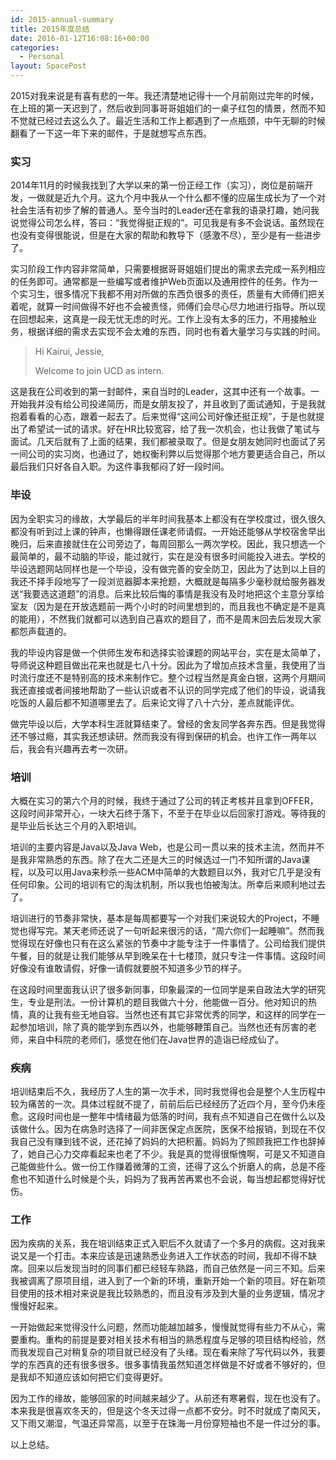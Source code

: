```yaml
---
id: 2015-annual-summary
title: 2015年度总结
date: 2016-01-12T16:08:16+00:00
categories:
  - Personal
layout: SpacePost
---
```




2015对我来说是有喜有悲的一年。我还清楚地记得十一个月前刚过完年的时候，在上班的第一天迟到了，然后收到同事哥哥姐姐们的一桌子红包的情景，然而不知不觉就已经过去这么久了。最近生活和工作上都遇到了一点瓶颈，中午无聊的时候翻看了一下这一年下来的邮件，于是就想写点东西。

<!--more-->

### 实习

2014年11月的时候我找到了大学以来的第一份正经工作（实习），岗位是前端开发，一做就是近九个月。这九个月中我从一个什么都不懂的应届生成长为了一个对社会生活有初步了解的普通人。至今当时的Leader还在拿我的语录打趣，她问我说觉得公司怎么样，答曰：“我觉得挺正规的”。可见我是有多不会说话。虽然现在也没有变得很能说，但是在大家的帮助和教导下（感激不尽），至少是有一些进步了。

实习阶段工作内容非常简单，只需要根据哥哥姐姐们提出的需求去完成一系列相应的任务即可。通常都是一些编写或者维护Web页面以及通用控件的任务。作为一个实习生，很多情况下我都不用对所做的东西负很多的责任，质量有大师傅们把关着呢，就算一时间做得不好也不会被责怪，师傅们会尽心尽力地进行指导。所以现在回想起来，这真是一段无忧无虑的时光。工作上没有太多的压力，不用接触业务，根据详细的需求去实现不会太难的东西，同时也有着大量学习与实践的时间。

> Hi Kairui, Jessie,
> 
> Welcome to join UCD as intern.

这是我在公司收到的第一封邮件，来自当时的Leader，这其中还有一个故事。一开始我并没有给公司投递简历，而是女朋友投了，并且收到了面试通知，于是我就抱着看看的心态，跟着一起去了。后来觉得“这间公司好像还挺正规”，于是也就提出了希望试一试的请求。好在HR比较宽容，给了我一次机会，也让我做了笔试与面试。几天后就有了上面的结果，我们都被录取了。但是女朋友她同时也面试了另一间公司的实习岗，也通过了，她权衡利弊以后觉得那个地方要更适合自己，所以最后我们只好各自入职。为这件事我郁闷了好一段时间。

### 毕设

因为全职实习的缘故，大学最后的半年时间我基本上都没有在学校度过，很久很久都没有听到过上课的钟声，也懒得跟任课老师请假。一开始还能够从学校宿舍早出晚归，后来直接就住在公司旁边了，每周回那么一两次学校。因此，我只想选一个最简单的，最不动脑的毕设，能过就行，实在是没有很多时间能投入进去。学校的毕设选题网站同样也是一个毕设，没有做完善的安全防卫，因此为了达到以上目的我还不择手段地写了一段浏览器脚本来抢题，大概就是每隔多少毫秒就给服务器发送“我要选这道题”的消息。后来比较后悔的事情是我没有及时地把这个主意分享给室友（因为是在开放选题前一两个小时的时间里想到的，而且我也不确定是不是真的能用），不然我们就都可以选到自己喜欢的题目了，而不是周末回去后发现大家都怨声载道的。

我的毕设内容是做一个供师生发布和选择实验课题的网站平台，实在是太简单了，导师说这种题目做出花来也就是七八十分。因此为了增加点技术含量，我使用了当时流行度还不是特别高的技术来制作它。整个过程当然是真金白银，这两个月期间我还直接或者间接地帮助了一些认识或者不认识的同学完成了他们的毕设，说请我吃饭的人最后都不知道哪里去了。后来论文得了八十六分，差点就能评优。

做完毕设以后，大学本科生涯就算结束了。曾经的舍友同学各奔东西。但是我觉得还不够过瘾，其实我还想读研。然而我没有得到保研的机会。也许工作一两年以后，我会有兴趣再去考一次研。

### 培训

大概在实习的第六个月的时候，我终于通过了公司的转正考核并且拿到OFFER，这段时间非常开心，一块大石终于落下，不至于在毕业以后回家打游戏。等待我的是毕业后长达三个月的入职培训。

培训的主要内容是Java以及Java Web，也是公司一贯以来的技术主流，然而并不是我非常熟悉的东西。除了在大二还是大三的时候选过一门不知所谓的Java课程，以及可以用Java来秒杀一些ACM中简单的大数题目以外，我对它几乎是没有任何印象。公司的培训有它的淘汰机制，所以我也怕被淘汰。所幸后来顺利地过去了。

培训进行的节奏非常快，基本是每周都要写一个对我们来说较大的Project，不睡觉也得写完。某天老师还说了一句听起来很污的话，“周六你们一起睡嘛”。然而我觉得现在好像也只有在这么紧张的节奏中才能专注于一件事情了。公司给我们提供午餐，目的就是让我们能够从早到晚呆在十七楼顶，就只专注一件事情。这段时间好像没有谁敢请假，好像一请假就要脱不知道多少节的样子。

在这段时间里面我认识了很多新同事，印象最深的一位同学是来自政法大学的研究生，专业是刑法。一份计算机的题目我做六十分，他能做一百分。他对知识的热情，真的让我有些无地自容。当然也还有其它非常优秀的同学，和这样的同学在一起参加培训，除了真的能学到东西以外，也能够鞭策自己。当然也还有厉害的老师，来自中科院的老师们，感觉在他们在Java世界的造诣已经成仙了。

### 疾<del></del>病

培训结束后不久，我经历了人生的第一次手术，同时我觉得也会是整个人生历程中较为痛苦的一次。具体过程就不提了，前前后后已经经历了近四个月，至今仍未痊愈。这段时间也是一整年中情绪最为低落的时间，我有点不知道自己在做什么以及该做什么。因为在病急时选择了一间非医保定点医院，医保不给报销，到现在不仅我自己没有赚到钱不说，还花掉了妈妈的大把积蓄。妈妈为了照顾我把工作也辞掉了，她自己心力交瘁看起来也老了不少。我是真的觉得很惭愧啊，可是又不知道自己能做些什么。做一份工作赚着微薄的工资，还得了这么个折磨人的病，总是不痊愈也不知道什么时候是个头，妈妈为了我再苦再累也不会说，每当想起都觉得好忧伤。

### 工作

因为疾病的关系，我在培训结束正式入职后不久就请了一个多月的病假。这对我来说又是一个打击。本来应该是迅速熟悉业务进入工作状态的时间，我却不得不缺席。回来以后发现当时的同事们都已经轻车熟路，而自己依然是一问三不知。后来我被调离了原项目组，进入到了一个新的环境，重新开始一个新的项目。好在新项目使用的技术相对来说是我比较熟悉的，而且没有涉及到大量的业务逻辑，情况才慢慢好起来。

一开始做起来觉得没什么问题，然而功能越加越多，慢慢就觉得有些力不从心，需要重构。重构的前提是要对相关技术有相当的熟悉程度与足够的项目结构经验，然而我发现自己对稍复杂的项目就已经没有了头绪。现在看来除了写代码以外，我要学的东西真的还有很多很多。很多事情我虽然知道怎样做是不好或者不够好的，但是我却不知道应该如何把它们变得更好。

因为工作的缘故，能够回家的时间越来越少了。从前还有寒暑假，现在也没有了。本来我是很喜欢冬天的，但是这个冬天过得一点都不安分。时不时就成了南风天，又下雨又潮湿，气温还异常高，以至于在珠海一月份穿短袖也不是一件过分的事。

以上总结。
